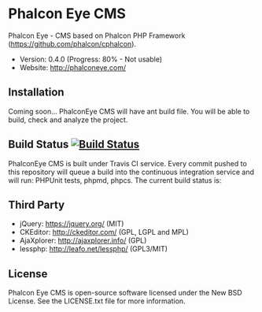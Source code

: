 Phalcon Eye CMS
=====================

Phalcon Eye - CMS based on Phalcon PHP Framework (https://github.com/phalcon/cphalcon).

* Version: 0.4.0 (Progress: 80% - Not usable)
* Website: http://phalconeye.com/

Installation
------------
Coming soon... PhalconEye CMS will have ant build file. You will be able to build, check and analyze the project.

Build Status [![Build Status](https://secure.travis-ci.org/lantian/PhalconEye.png?branch=master)](http://travis-ci.org/lantian/PhalconEye)
------------
PhalconEye CMS is built under Travis CI service. Every commit pushed to this repository will queue a build
into the continuous integration service and will run: PHPUnit tests, phpmd, phpcs.
The current build status is:

Third Party
-----------
* jQuery: https://jquery.org/ (MIT)
* CKEditor: http://ckeditor.com/ (GPL, LGPL and MPL)
* AjaXplorer: http://ajaxplorer.info/ (GPL)
* lessphp: http://leafo.net/lessphp/ (GPL3/MIT)

License
-------
Phalcon Eye CMS is open-source software licensed under the New BSD License. See the LICENSE.txt file for more information.

